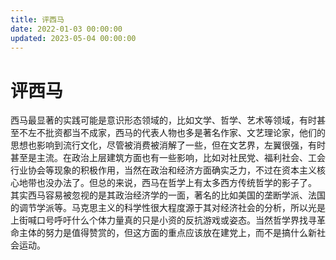 ```yaml
---
title: 评西马
date: 2022-01-03 00:00:00
updated: 2023-05-04 00:00:00
---
```


# 评西马

西马最显著的实践可能是意识形态领域的，比如文学、哲学、艺术等领域，有时甚至不左不批资都当不成家，西马的代表人物也多是著名作家、文艺理论家，他们的思想也影响到流行文化，尽管被消费被消解了一些，但在文艺界，左翼很强，有时甚至是主流。在政治上层建筑方面也有一些影响，比如对社民党、福利社会、工会行业协会等现象的积极作用，当然在政治和经济方面确实乏力，不过在资本主义核心地带也没办法了。但总的来说，西马在哲学上有太多西方传统哲学的影子了。
其实西马容易被忽视的是其政治经济学的一面，著名的比如美国的垄断学派、法国的调节学派等。马克思主义的科学性很大程度源于其对经济社会的分析，所以光是上街喊口号呼吁什么个体力量真的只是小资的反抗游戏或姿态。当然哲学界找寻革命主体的努力是值得赞赏的，但这方面的重点应该放在建党上，而不是搞什么新社会运动。
